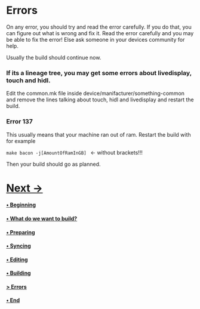 # Errors

On any error, you should try and read the error carefully. If you do that, you can figure out what is wrong and fix it. Read the error carefully and you may be able to fix the error! Else ask someone in your devices community for help.

Usually the build should continue now. 

### If its a lineage tree, you may get some errors about livedisplay, touch and hidl. 

Edit the common.mk file inside device/manifacturer/something-common and remove the lines talking about touch, hidl and livedisplay and restart the build.

### Error 137
This usually means that your machine ran out of ram. Restart the build with for example

````make bacon -j[AmountOfRamInGB] ```` <- without brackets!!!


Then your build should go as planned.


# [Next ->](https://github.com/JeyKul/AOSP-Building-Guide/blob/main/end.md)

#### [• Beginning](https://github.com/JeyKul/AOSP-Building-Guide/blob/main/Readme.md)
#### [• What do we want to build?](https://github.com/JeyKul/AOSP-Building-Guide/blob/main/what.md)
#### [• Preparing](https://github.com/JeyKul/AOSP-Building-Guide/blob/main/preparing.md)
#### [• Syncing](https://github.com/JeyKul/AOSP-Building-Guide/blob/main/syncing.md)
#### [• Editing](https://github.com/JeyKul/AOSP-Building-Guide/blob/main/editing.md)
#### [• Building](https://github.com/JeyKul/AOSP-Building-Guide/blob/main/building.md)
#### [> Errors](https://github.com/JeyKul/AOSP-Building-Guide/blob/main/errors.md)
#### [• End](https://github.com/JeyKul/AOSP-Building-Guide/blob/main/end.md)